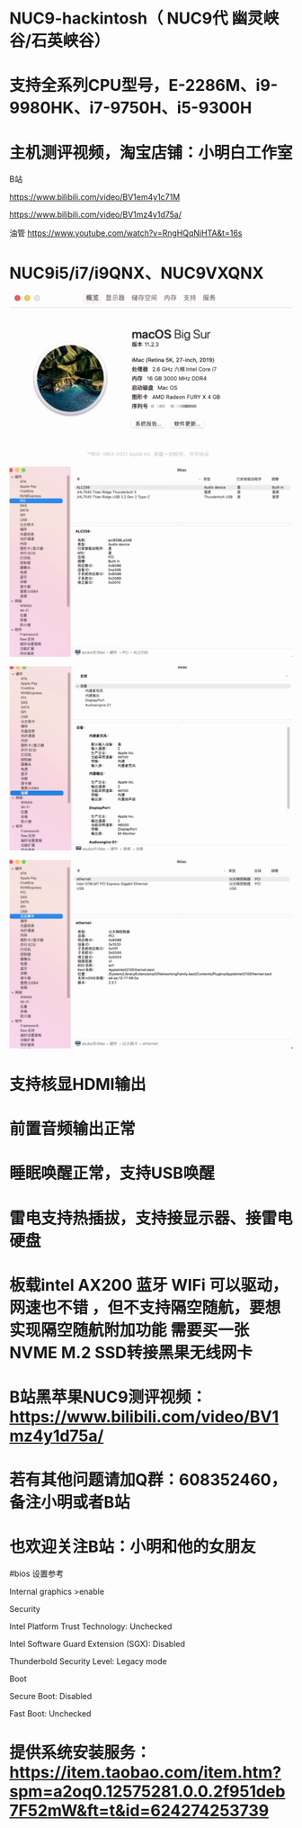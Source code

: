 # NUC9-hackintosh（ NUC9代 幽灵峡谷/石英峡谷）

# 支持全系列CPU型号，E-2286M、i9-9980HK、i7-9750H、i5-9300H

# 主机测评视频，淘宝店铺：小明白工作室

B站

https://www.bilibili.com/video/BV1em4y1c71M

https://www.bilibili.com/video/BV1mz4y1d75a/

油管 https://www.youtube.com/watch?v=RngHQqNjHTA&t=16s

# NUC9i5/i7/i9QNX、NUC9VXQNX
 
![](https://github.com/Xmingbai/NUC9-hackintosh-i5-i7-i9QNX-NUC9VXQNX-hackintosh/blob/main/Mac.png)

![](https://github.com/Xmingbai/NUC9-hackintosh-i5-i7-i9QNX-NUC9VXQNX-hackintosh/blob/main/PCI.png)

![](https://github.com/Xmingbai/NUC9-hackintosh-i5-i7-i9QNX-NUC9VXQNX-hackintosh/blob/main/audio.png)

![](https://github.com/Xmingbai/NUC9-hackintosh-i5-i7-i9QNX-NUC9VXQNX-hackintosh/blob/main/%E7%BD%91%E5%8D%A1.png)

# 支持核显HDMI输出

# 前置音频输出正常

# 睡眠唤醒正常，支持USB唤醒

# 雷电支持热插拔，支持接显示器、接雷电硬盘


# 板载intel AX200  蓝牙 WIFi 可以驱动，网速也不错 ，但不支持隔空随航，要想实现隔空随航附加功能 需要买一张NVME M.2 SSD转接黑果无线网卡

# B站黑苹果NUC9测评视频：https://www.bilibili.com/video/BV1mz4y1d75a/

# 若有其他问题请加Q群：608352460，备注小明或者B站

# 也欢迎关注B站：小明和他的女朋友

#bios 设置参考

Internal graphics >enable

Security

Intel Platform Trust Technology: Unchecked

Intel Software Guard Extension (SGX): Disabled

Thunderbold Security Level: Legacy mode

Boot

Secure Boot: Disabled

Fast Boot: Unchecked

# 提供系统安装服务：https://item.taobao.com/item.htm?spm=a2oq0.12575281.0.0.2f951deb7F52mW&ft=t&id=624274253739
